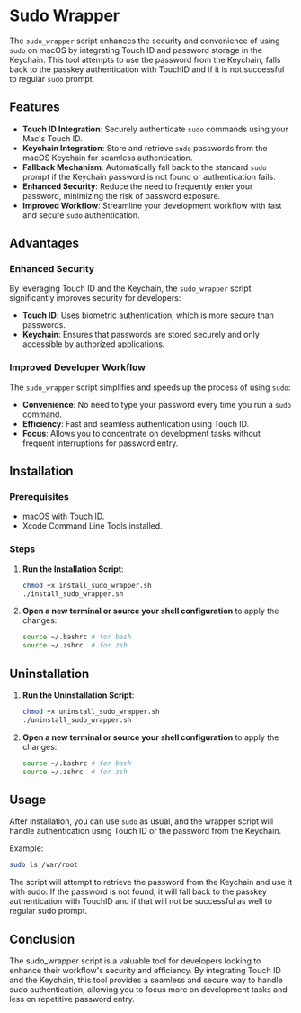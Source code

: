 # Sudo Wrapper

The `sudo_wrapper` script enhances the security and convenience of using `sudo` on macOS by integrating Touch ID and password storage in the Keychain. This tool attempts to use the password from the Keychain, falls back to the passkey authentication with TouchID and if it is not successful to regular `sudo` prompt.

## Features

- **Touch ID Integration**: Securely authenticate `sudo` commands using your Mac's Touch ID.
- **Keychain Integration**: Store and retrieve `sudo` passwords from the macOS Keychain for seamless authentication.
- **Fallback Mechanism**: Automatically fall back to the standard `sudo` prompt if the Keychain password is not found or authentication fails.
- **Enhanced Security**: Reduce the need to frequently enter your password, minimizing the risk of password exposure.
- **Improved Workflow**: Streamline your development workflow with fast and secure `sudo` authentication.

## Advantages

### Enhanced Security

By leveraging Touch ID and the Keychain, the `sudo_wrapper` script significantly improves security for developers:
- **Touch ID**: Uses biometric authentication, which is more secure than passwords.
- **Keychain**: Ensures that passwords are stored securely and only accessible by authorized applications.

### Improved Developer Workflow

The `sudo_wrapper` script simplifies and speeds up the process of using `sudo`:
- **Convenience**: No need to type your password every time you run a `sudo` command.
- **Efficiency**: Fast and seamless authentication using Touch ID.
- **Focus**: Allows you to concentrate on development tasks without frequent interruptions for password entry.

## Installation

### Prerequisites

- macOS with Touch ID.
- Xcode Command Line Tools installed.

### Steps

1. **Run the Installation Script**:
    ```sh
    chmod +x install_sudo_wrapper.sh
    ./install_sudo_wrapper.sh
    ```

2. **Open a new terminal or source your shell configuration** to apply the changes:
    ```sh
    source ~/.bashrc # for bash
    source ~/.zshrc  # for zsh
    ```

## Uninstallation

1. **Run the Uninstallation Script**:
    ```sh
    chmod +x uninstall_sudo_wrapper.sh
    ./uninstall_sudo_wrapper.sh
    ```

2. **Open a new terminal or source your shell configuration** to apply the changes:
    ```sh
    source ~/.bashrc # for bash
    source ~/.zshrc  # for zsh
    ```

## Usage

After installation, you can use `sudo` as usual, and the wrapper script will handle authentication using Touch ID or the password from the Keychain.

Example:
```sh
sudo ls /var/root
```
    
The script will attempt to retrieve the password from the Keychain and use it with sudo. If the password is not found, it will fall back to the passkey authentication with TouchID and if that will not be successful as well to regular sudo prompt.

## Conclusion

The sudo_wrapper script is a valuable tool for developers looking to enhance their workflow's security and efficiency. By integrating Touch ID and the Keychain, this tool provides a seamless and secure way to handle sudo authentication, allowing you to focus more on development tasks and less on repetitive password entry.
